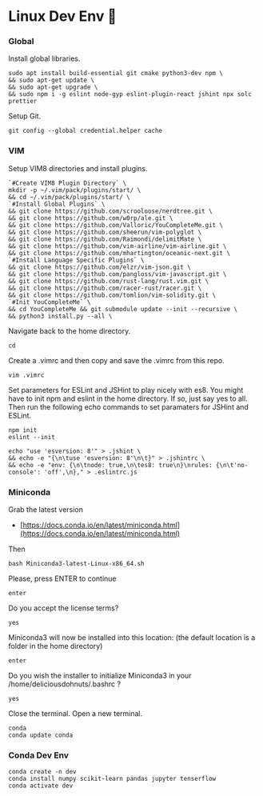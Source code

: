 # Linux Dev Env 🐧

### Global

Install global libraries.

    sudo apt install build-essential git cmake python3-dev npm \
    && sudo apt-get update \
    && sudo apt-get upgrade \
    && sudo npm i -g eslint node-gyp eslint-plugin-react jshint npx solc prettier
    
Setup Git.

    git config --global credential.helper cache

### VIM

Setup VIM8 directories and install plugins.

    `#Create VIM8 Plugin Directory` \
    mkdir -p ~/.vim/pack/plugins/start/ \
    && cd ~/.vim/pack/plugins/start/ \
    `#Install Global Plugins` \
    && git clone https://github.com/scrooloose/nerdtree.git \
    && git clone https://github.com/w0rp/ale.git \
    && git clone https://github.com/Valloric/YouCompleteMe.git \
    && git clone https://github.com/sheerun/vim-polyglot \
    && git clone https://github.com/Raimondi/delimitMate \
    && git clone https://github.com/vim-airline/vim-airline.git \
    && git clone https://github.com/mhartington/oceanic-next.git \
    `#Install Language Specific Plugins` \
    && git clone https://github.com/elzr/vim-json.git \
    && git clone https://github.com/pangloss/vim-javascript.git \
    && git clone https://github.com/rust-lang/rust.vim.git \
    && git clone https://github.com/racer-rust/racer.git \
    && git clone https://github.com/tomlion/vim-solidity.git \
    `#Init YouCompleteMe` \
    && cd YouCompleteMe && git submodule update --init --recursive \
    && python3 install.py --all \
 
Navigate back to the home directory.

    cd
 
Create a .vimrc and then copy and save the .vimrc from this repo.

    vim .vimrc
    
Set parameters for ESLint and JSHint to play nicely with es8. You might have to init npm and eslint in the home directory. If so, just say yes to all. Then run the following echo commands to set paramaters for JSHint and ESLint.

    npm init
    eslint --init

    echo "use 'esversion: 8'" > .jshint \
    && echo -e "{\n\tuse 'esversion: 8'\n\t}" > .jshintrc \
    && echo -e "env: {\n\tnode: true,\n\tes8: true\n}\nrules: {\n\t'no-console': 'off',\n}," > .eslintrc.js
    
### Miniconda

Grab the latest version
- [https://docs.conda.io/en/latest/miniconda.html](https://docs.conda.io/en/latest/miniconda.html)

Then 

    bash Miniconda3-latest-Linux-x86_64.sh
    
Please, press ENTER to continue

    enter

Do you accept the license terms?

    yes
    
Miniconda3 will now be installed into this location: (the default location is a folder in the home directory)
    
    enter
    
Do you wish the installer to initialize Miniconda3
in your /home/deliciousdohnuts/.bashrc ?

    yes

Close the terminal.
Open a new terminal.

    conda
    conda update conda

### Conda Dev Env

    conda create -n dev
    conda install numpy scikit-learn pandas jupyter tenserflow
    conda activate dev
